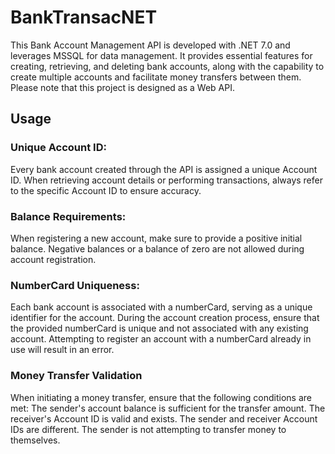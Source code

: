 # BankTransacNET
This Bank Account Management API is developed with .NET 7.0 and leverages MSSQL for data management.
It provides essential features for creating, retrieving, and deleting bank accounts, along with the capability to create multiple accounts and facilitate money transfers between them.
Please note that this project is designed as a Web API.


## Usage


### Unique Account ID:
Every bank account created through the API is assigned a unique Account ID.
When retrieving account details or performing transactions, always refer to the specific Account ID to ensure accuracy.

### Balance Requirements:
When registering a new account, make sure to provide a positive initial balance.
Negative balances or a balance of zero are not allowed during account registration.

### NumberCard Uniqueness:
Each bank account is associated with a numberCard, serving as a unique identifier for the account.
During the account creation process, ensure that the provided numberCard is unique and not associated with any existing account.
Attempting to register an account with a numberCard already in use will result in an error.

### Money Transfer Validation
When initiating a money transfer, ensure that the following conditions are met:
The sender's account balance is sufficient for the transfer amount.
The receiver's Account ID is valid and exists.
The sender and receiver Account IDs are different.
The sender is not attempting to transfer money to themselves.
